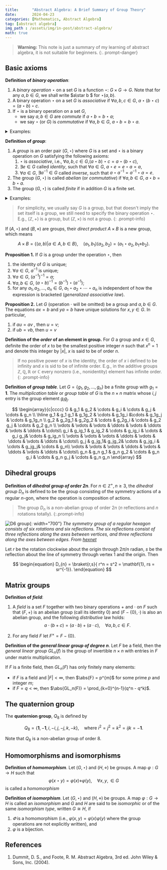 ```yaml
---
title:      "Abstract Algebra: A Brief Summary of Group Theory"
date:       2024-04-23
categories: [Mathematics, Abstract Algebra]
tag: [abstract algebra]
img_path : /assets/img/in-post/abstract-algebra/
math: true
---
```

> **Warning:** This note is just a summary of my learning of abstract algebra, it is not suitable for beginners.
{:. prompt-danger}

## Basic axioms

**Definition of *binary operation***:

1. A *binary operation* $\star$ on a set $G$ is a function $\star$: $G\times G \to G$. Note that for any $a,b\in G$, we shall write $a\star b $ for $\star(a,b)$.
2. A binary operation $\star$ on a set $G$ is *associative* if $\forall a,b,c \in G$, $a\star(b\star c) = (a\star b) \star c$.
3. If $\star$ is a binary operation on a set $G$,
   -  we say $a,b\in G$ are *commute* if $a\star b =b\star a$;
   -  we say $\star$ (or $G$) is *commutative* if $\forall a,b\in G$, $a\star b = b\star a$.
 
<details markdown="1">
<summary> Examples: </summary>
- $+,\times$ are commutative binary operations on $\mathbb{Z}$ (or $\mathbb{Q}, \mathbb{R},\mathbb{C}$).
- $-$ is a noncommutative binary operation on $\mathbb{Z}$, where $a-b\neq  b-a$.
- $-$ is not a binary operation on $\mathbb{Z}^{+}$ (nor $\mathbb{Q}^{+},\mathbb{R}^{+}$) because for $a,b\in\mathbb{Z}^{+}$, $a-b \notin \mathbb{Z}^{+}$ if $a < b $.
</details>

**Definition of *group***:
1. A *group* is an order pair $(G,\star)$ where $G$ is a set and $\star$ is a binary operation on $G$ satisfying the following axioms:
   1. $\star$ is *associative*, i.e., $\forall a,b,c\in G$,$(a\star b)\star c = a\star (b\star c)$,
   2. $\exists e \in G$ called *identity*, such that $\forall a\in G$, $a\star e =e \star a = a$,
   3. $\forall a \in G$, $\exists a^{-1}\in G$ called *inverse*, such that $a\star a^{-1} = a^{-1}\star a =e$.
2. The group $(G,\star)$ is called *abelian* (or *commutative*) if $\forall a,b\in G$, $a\star b = b\star a$. 
3. The group $(G,\star)$ is called *finite* if in addition $G$ is a finite set. 

<details markdown="1">
<summary> Examples: </summary>
- $\mathbb{Z}, \mathbb{Q}, \mathbb{R}$ and $\mathbb{C}$ are groups under $+$ with $e=0$ and $\forall a, a^{-1}=-a$
- $\mathbb{Q}-\{0\},\mathbb{R}-\{0\}, \mathbb{C}-\{0\}$, $\mathbb{Q}^{+},\mathbb{R}^{+}$ are groups under $\times$ with $e=0$ and $\forall a, a^{-1}=\frac{1}{a}$.
</details>

> For simplicity, we usually say $G$ is a group, but that doesn't imply the set itself is a group, we still need to specify the binary operation $\star$. E.g., $(\mathbb{Z},+)$ is a group, but $(\mathbb{Z},\times)$ is not a group.
{: .prompt-info}

If $(A, \star)$ and $(B,\diamond)$ are groups, their *direct product* $A\times B$ is a new group, which means

$$
\begin{equation}
A \times B = \{(a,b) | a\in A,b\in B\}, \quad (a_1,b_1)(a_2,b_2) = (a_1\star a_2,b_1\diamond b_2).
\end{equation}
$$
 

**Proposition 1.** If $G$ is a group under the operation $\star$, then
1. the identity of $G$ is unique;
2. $\forall a\in G$, $a^{-1}$ is unique;
3. $\forall a \in G$, $(a^{-1})^{-1} = a$;
4. $\forall a,b\in G$, $(a\star b)^{-1} = (b^{-1})\star (a^{-1})$;
5. for any $a_1,a_2,\dots,a_n \in G$, $a_1 \star a_2\star \cdots \star a_n$ is independent of how the expression is bracketed (*generalized associative law*).

**Proposition 2.** Let $G$ (operation $\cdot$ will be omitted) be a group and $a,b\in G$. The equations $ax=b$ and $ya=b$ have unique solutions for $x,y\in G$. In particular,
1. if $au = av$ , then $u=v$;
2. if $ub=vb$, then $u=v$

**Definition of the *order* of an element in group.**  For $G$ a group and $x\in G$, definite the order of $x$ to be the smallest positive integer $n$ such that $x^n=1$ and  denote this integer by $\vert x\vert$, $x$ is said to be of order $n$.

> If no positive power of $x$ is the identity, the order of $x$ i defined to be infinity and $x$ is sid to be of infinite order. E.g., in the additive groups $\mathbb{Z},\mathbb{Q},\mathbb{R}$ or $\mathbb{C}$ every nonzero (i.e., nonidentity) element has infinite order.
{: .prompt-info}

**Definition of *group table***. Let $G = \{g_1,g_2,\dots,g_n\}$ be a finite group with $g_1= \mathbf{1}$. The *multiplication table* or *group table* of $G$ is the $n\times n$ matrix whose $i,j$ entry is the group element $g_ig_j$.

$$
\begin{array}{c|cccc}
G & g_1 & g_2 & \cdots & g_i & \cdots & g_j & \cdots & g_n \\
\hline
g_1 & g_1 g_1 & g_1g_2 & \cdots & g_1g_i &\cdots & g_1g_j & \cdots & g_1g_n  \\
g_2 & g_2g_1 & g_2g_2 & \cdots & g_2g_i & \cdots & g_2 g_j & \cdots & g_2 g_n \\
\vdots & \vdots & \vdots & \ddots & \vdots & \ddots & \vdots & \ddots & \cdots\\
g_i & g_ig_1 & g_ig_2 & \cdots & g_ig_i & \cdots & g_i g_j& \cdots & g_ig_n \\
\vdots & \vdots & \vdots & \ddots & \vdots & \ddots & \vdots & \ddots & \cdots\\
g_j & g_jg_1& g_jg_2& \cdots & g_jg_i & \cdots & g_jg_j& \cdots & g_n\\
\vdots & \vdots & \vdots & \ddots & \vdots & \ddots & \vdots & \ddots & \cdots\\
g_n & g_n g_1 & g_n g_2 & \cdots & g_n g_i & \cdots & g_n g_j & \cdots & g_n g_n
\end{array}
$$


## Dihedral groups
**Definition of *dihedral group of order $2n$***. For $n\in\mathbb{Z}^{+}, n\geq 3$, the *dihedral group* $D_n$ is defined to be the group consisting of the symmetry actions of a regular $n$-gon, where the operation is composition of actions.

> The group $D_n$ is a non-abelian group of order $2n$ ($n$ reflections and $n$ rotations totally).
{:.prompt-info}

![D6 group](dihedral-group-d6.png){: width="700"}
_The symmetry group of a regular hexagon consists of six rotations and six reflections. The six reflections consist of three reflections along the axes between vertices, and three reflections along the axes between edges. From [hexnet](https://hexnet.org/content/symmetry-group-regular-hexagon)_

Let $r$ be the rotation clockwise about the origin through $2\pi/n$ radian, $s$ be the reflection about the line of symmetry through vertex $1$ and the origin. Then

$$
\begin{equation}
D_{n} = \braket{r,s}{ r^n = s^2 = \mathbf{1}, rs = sr^{-1}}.
\end{equation}
$$

## Matrix groups
**Definition of *field***:
1. A *field* is a set $F$ together with two binary operations $+$ and $\cdot$ on $F$ such that $(F,+)$ is an abelian group (call its identity $0$) and ($F - \{0\},\cdot$) is also an abelian group, and the following *distributive* law holds:
$$
\begin{equation}
a\cdot(b+c) = (a\cdot b) + (a\cdot c) , \quad \forall a,b,c \in F.
\end{equation}
$$

2. For any field $F$ let $F^{\times} = F- \{0\}$. 

**Definition of the *general linear group of degree $n$***. Let $F$ be a field, then the *general linear group* $GL_n(f)$ is the group of invertible $n\times n$ with entries in $F$ under matrix multiplication.

If $F$ is a finite field, then $GL_n(F)$ has only finitely many elements:
- if $F$ is a field and $\vert F \vert <\infty$, then $\abs{F} = p^{m}$ for some prime $p$ and integer $m$;
- if $F = q <\infty$, then $\abs{GL_n(F)} = \prod_{k=0}^{n-1}(q^n - q^k)$. 

## The quaternion group
The **quaternion group**, $Q_8$ is defined by

$$
\begin{equation}
    Q_8 = \{\mathbf{1},-\mathbf{1},i,-i,j,-j,k,-k\},\quad \text{where $i^2 = j^2 = k^2=ijk=-\mathbf{1}$}.
\end{equation}
$$

Note that $Q_8$ is a non-abelian group of order $8$.

## Homomorphisms and isomorphisms
**Definition of *homomorphism***. Let $(G,\star)$ and $(H,\diamond)$ be groups. A map $\varphi:G\to H$ such that
$$
\begin{equation}
   \varphi(x\star y) = \varphi(x) \diamond \varphi(y) ,\quad \forall x,y,\in G
\end{equation}
$$
is called a *homomorphism*

**Definition of *isomorphism***. Let $(G,\star)$ and $(H,\diamond)$ be groups. A map $\varphi:G\to H$ is called an *isomorphism* and $G$ and $H$ are said to be *isomorphic* or of the same *isomorphism type*, written $G \cong H$, if
1. $\varPhi$ is a homomorphism (i.e., $\varphi(x,y) = \varphi(x)\varphi(y)$ where the group operations are not explicitly written), and
2. $\varphi$ is a bijection.

## References
1. Dummit, D. S., and Foote, R. M. Abstract Algebra, 3rd ed. John Wiley & Sons, Inc. (2004).